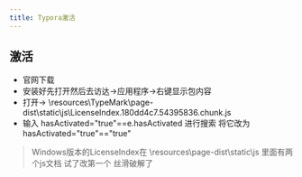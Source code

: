 ```yaml
---
title: Typora激活
---
```




## 激活

* 官网下载
* 安装好先打开然后去访达->应用程序->右键显示包内容
* 打开-> \resources\TypeMark\page-dist\static\js\LicenseIndex.180dd4c7.54395836.chunk.js
* 输入 hasActivated="true"==e.hasActivated 进行搜索 将它改为 hasActivated="true"=="true"

> Windows版本的LicenseIndex在 \resources\page-dist\static\js 里面有两个js文档 试了改第一个 丝滑破解了


